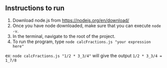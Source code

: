## Instructions to run
1. Download node.js from https://nodejs.org/en/download/
2. Once you have node downloaded, make sure that you can execute `node -v`.
3. In the terminal, navigate to the root of the project.
4. To run the program, type `node calcFractions.js "your expression here"`


ex: `node calcFractions.js "1/2 * 3_3/4"` will give the output `1/2 * 3_3/4 = 1_7/8`